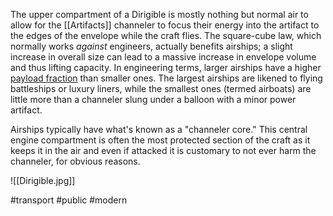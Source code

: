 The upper compartment of a Dirigible is mostly nothing but normal air to allow for the [[Artifacts]] channeler to focus their energy into the artifact to the edges of the envelope while the craft flies. The square-cube law, which normally works _against_ engineers, actually benefits airships; a slight increase in overall size can lead to a massive increase in envelope volume and thus lifting capacity. In engineering terms, larger airships have a higher [payload fraction](https://en.wikipedia.org/wiki/Payload_fraction) than smaller ones. The largest airships are likened to flying battleships or luxury liners, while the smallest ones (termed airboats) are little more than a channeler slung under a balloon with a minor power artifact.

Airships typically have what's known as a "channeler core."
This central engine compartment is often the most protected section of the craft as it keeps it in the air and even if attacked it is customary to not ever harm the channeler, for obvious reasons.


![[Dirigible.jpg]]

#transport #public #modern